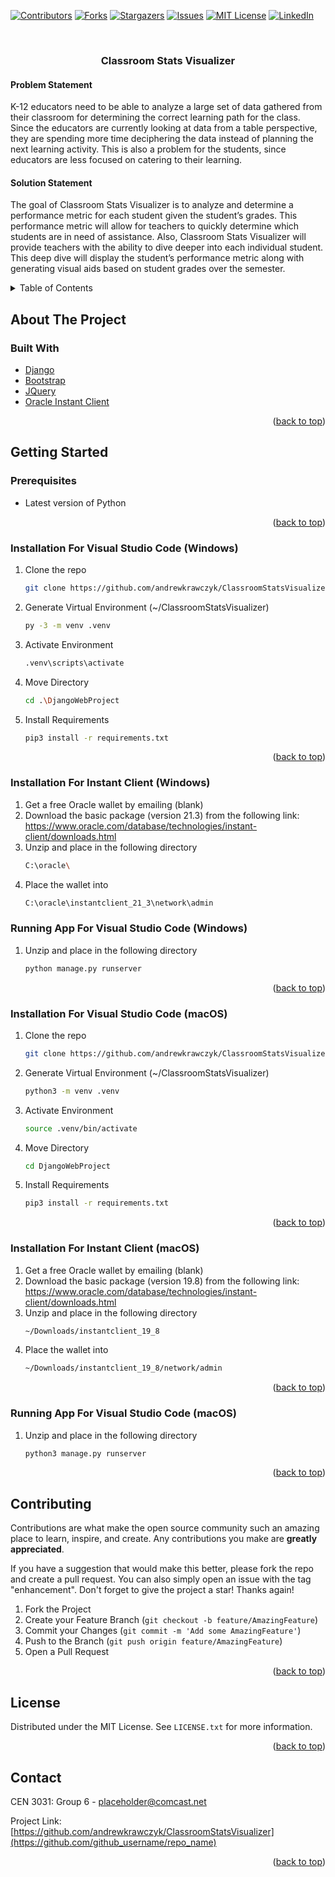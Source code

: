 <div id="top"></div>
<!--
*** Thanks for checking out the Best-README-Template. If you have a suggestion
*** that would make this better, please fork the repo and create a pull request
*** or simply open an issue with the tag "enhancement".
*** Don't forget to give the project a star!
*** Thanks again! Now go create something AMAZING! :D
-->



<!-- PROJECT SHIELDS -->
<!--
*** I'm using markdown "reference style" links for readability.
*** Reference links are enclosed in brackets [ ] instead of parentheses ( ).
*** See the bottom of this document for the declaration of the reference variables
*** for contributors-url, forks-url, etc. This is an optional, concise syntax you may use.
*** https://www.markdownguide.org/basic-syntax/#reference-style-links
-->
[![Contributors][contributors-shield]][contributors-url]
[![Forks][forks-shield]][forks-url]
[![Stargazers][stars-shield]][stars-url]
[![Issues][issues-shield]][issues-url]
[![MIT License][license-shield]][license-url]
[![LinkedIn][linkedin-shield]][linkedin-url]



<!-- PROJECT LOGO -->
<br />
<div>
<h3 align="center">Classroom Stats Visualizer</h3>

<p>
<h4 align="left">Problem Statement</h4>

K-12 educators need to be able to analyze a large set of data gathered from their 
classroom for determining the correct learning path for the class. Since the educators 
are currently looking at data from a table perspective, they are spending more time 
deciphering the data instead of planning the next learning activity. This is also a 
problem for the students, since educators are less focused on catering to their learning.

<h4 align="left">Solution Statement</h4>

The goal of Classroom Stats Visualizer is to analyze and determine a performance 
metric for each student given the student’s grades. This performance metric will 
allow for teachers to quickly determine which students are in need of assistance. 
Also, Classroom Stats Visualizer will provide teachers with the ability to dive 
deeper into each individual student. This deep dive will display the student’s 
performance metric along with generating visual aids based on student grades over 
the semester.
    </p>

</div>



<!-- TABLE OF CONTENTS -->
<details>
  <summary>Table of Contents</summary>
  <ol>
    <li>
      <a href="#about-the-project">About The Project</a>
      <ul>
        <li><a href="#built-with">Built With</a></li>
      </ul>
    </li>
    <li>
      <a href="#getting-started">Getting Started</a>
      <ul>
        <li><a href="#prerequisites">Prerequisites</a></li>
        <li><a href="#installation">Installation</a></li>
      </ul>
    </li>
    <li><a href="#usage">Usage</a></li>
    <li><a href="#license">License</a></li>
    <li><a href="#contact">Contact</a></li>
  </ol>
</details>



<!-- ABOUT THE PROJECT -->

## About The Project

### Built With

* [Django](https://www.djangoproject.com/)
* [Bootstrap](https://getbootstrap.com)
* [JQuery](https://jquery.com)
* [Oracle Instant Client](https://cx-oracle.readthedocs.io/en/latest/user_guide/installation.html)

<p align="right">(<a href="#top">back to top</a>)</p>



<!-- GETTING STARTED -->

## Getting Started

### Prerequisites

* Latest version of Python
<p align="right">(<a href="#top">back to top</a>)</p>

### Installation For Visual Studio Code (Windows)

1. Clone the repo
   ```sh
   git clone https://github.com/andrewkrawczyk/ClassroomStatsVisualizer
   ```
2. Generate Virtual Environment (~/ClassroomStatsVisualizer)
   ```sh
   py -3 -m venv .venv
   ```
3. Activate Environment
   ```sh
   .venv\scripts\activate
   ```
4. Move Directory
   ```sh
   cd .\DjangoWebProject 
   ```
5. Install Requirements
   ```sh
   pip3 install -r requirements.txt
   ```

<p align="right">(<a href="#top">back to top</a>)</p>

### Installation For Instant Client (Windows)
1. Get a free Oracle wallet by emailing (blank)
2. Download the basic package (version 21.3) from the following link:
   https://www.oracle.com/database/technologies/instant-client/downloads.html
3. Unzip and place in the following directory
   ```sh
   C:\oracle\
   ```
4. Place the wallet into
   ```sh
   C:\oracle\instantclient_21_3\network\admin
   ```
   
### Running App For Visual Studio Code (Windows)
1. Unzip and place in the following directory
   ```sh
   python manage.py runserver
   ```
<p align="right">(<a href="#top">back to top</a>)</p>

### Installation For Visual Studio Code (macOS)

1. Clone the repo
   ```sh
   git clone https://github.com/andrewkrawczyk/ClassroomStatsVisualizer
   ```
2. Generate Virtual Environment (~/ClassroomStatsVisualizer)
   ```sh
   python3 -m venv .venv 
   ```
3. Activate Environment
   ```sh
   source .venv/bin/activate
   ```
4. Move Directory
   ```sh
   cd DjangoWebProject 
   ```
5. Install Requirements
   ```sh
   pip3 install -r requirements.txt
   ```
   
<p align="right">(<a href="#top">back to top</a>)</p>

### Installation For Instant Client (macOS)
1. Get a free Oracle wallet by emailing (blank)
2. Download the basic package (version 19.8) from the following link:
   https://www.oracle.com/database/technologies/instant-client/downloads.html
3. Unzip and place in the following directory
   ```sh
   ~/Downloads/instantclient_19_8
   ```
4. Place the wallet into
   ```sh
   ~/Downloads/instantclient_19_8/network/admin
   ```
<p align="right">(<a href="#top">back to top</a>)</p>

### Running App For Visual Studio Code (macOS)
1. Unzip and place in the following directory
   ```sh
   python3 manage.py runserver
   ```
<p align="right">(<a href="#top">back to top</a>)</p>

<!-- CONTRIBUTING -->

## Contributing

Contributions are what make the open source community such an amazing place to learn, inspire, and create. Any
contributions you make are **greatly appreciated**.

If you have a suggestion that would make this better, please fork the repo and create a pull request. You can also
simply open an issue with the tag "enhancement". Don't forget to give the project a star! Thanks again!

1. Fork the Project
2. Create your Feature Branch (`git checkout -b feature/AmazingFeature`)
3. Commit your Changes (`git commit -m 'Add some AmazingFeature'`)
4. Push to the Branch (`git push origin feature/AmazingFeature`)
5. Open a Pull Request

<p align="right">(<a href="#top">back to top</a>)</p>



<!-- LICENSE -->

## License

Distributed under the MIT License. See `LICENSE.txt` for more information.

<p align="right">(<a href="#top">back to top</a>)</p>



<!-- CONTACT -->

## Contact

CEN 3031: Group 6 - placeholder@comcast.net

Project Link: [https://github.com/andrewkrawczyk/ClassroomStatsVisualizer](https://github.com/github_username/repo_name)

<p align="right">(<a href="#top">back to top</a>)</p>



<!-- MARKDOWN LINKS & IMAGES -->
<!-- https://www.markdownguide.org/basic-syntax/#reference-style-links -->

[contributors-shield]: https://img.shields.io/github/contributors/github_username/repo_name.svg?style=for-the-badge

[contributors-url]: https://github.com/github_username/repo_name/graphs/contributors

[forks-shield]: https://img.shields.io/github/forks/github_username/repo_name.svg?style=for-the-badge

[forks-url]: https://github.com/github_username/repo_name/network/members

[stars-shield]: https://img.shields.io/github/stars/github_username/repo_name.svg?style=for-the-badge

[stars-url]: https://github.com/github_username/repo_name/stargazers

[issues-shield]: https://img.shields.io/github/issues/github_username/repo_name.svg?style=for-the-badge

[issues-url]: https://github.com/github_username/repo_name/issues

[license-shield]: https://img.shields.io/github/license/github_username/repo_name.svg?style=for-the-badge

[license-url]: https://github.com/github_username/repo_name/blob/master/LICENSE.txt

[linkedin-shield]: https://img.shields.io/badge/-LinkedIn-black.svg?style=for-the-badge&logo=linkedin&colorB=555

[linkedin-url]: https://linkedin.com/in/linkedin_username

[product-screenshot]: images/screenshot.png

